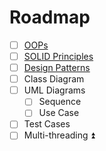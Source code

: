 # Roadmap
- [ ] [OOPs](OOPs.md)
- [ ] [SOLID Principles](SOLID%20Principles.md)
- [ ] [Design Patterns](../Design%20Patterns/README.md)
- [ ] Class Diagram
- [ ] UML Diagrams
	- [ ] Sequence
	- [ ] Use Case
- [ ] Test Cases
- [ ] Multi-threading ⏫ 